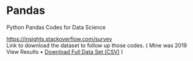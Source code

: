 # Pandas
Python Pandas Codes for Data Science


https://insights.stackoverflow.com/survey  
Link to download the dataset to follow up those codes.
( Mine was 2019
View Results • <a href="https://insights.stackoverflow.com/survey">Download Full Data Set (CSV)</a> )
